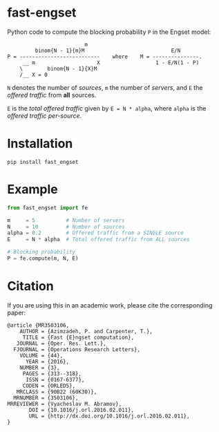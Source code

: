 fast-engset
===========

Python code to compute the blocking probability ```P``` in the Engset model:

```
                         m
         binom{N - 1}{m}M                            E/N
P = --------------------------    where    M = ---------------.
     __ m                    X                  1 - E/N(1 - P)
    \        binom{N - 1}{X}M
    /__ X = 0
```

```N``` denotes the number of *sources*, ```m``` the number of *servers*, and ```E``` the *offered traffic* from __all__ sources.

```E``` is the *total offered traffic* given by ```E = N * alpha```, where ```alpha``` is the *offered traffic per-source*.

Installation
=======
`pip install fast_engset`

Example
=======

```python
from fast_engset import fe

m     = 5          # Number of servers
N     = 10         # Number of sources
alpha = 0.2        # Offered traffic from a SINGLE source
E     = N * alpha  # Total offered traffic from ALL sources

# Blocking probability
P = fe.compute(m, N, E)
```

Citation
========

If you are using this in an academic work, please cite the corresponding paper:

```
@article {MR3503106,
    AUTHOR = {Azimzadeh, P. and Carpenter, T.},
     TITLE = {Fast {E}ngset computation},
   JOURNAL = {Oper. Res. Lett.},
  FJOURNAL = {Operations Research Letters},
    VOLUME = {44},
      YEAR = {2016},
    NUMBER = {3},
     PAGES = {313--318},
      ISSN = {0167-6377},
     CODEN = {ORLED5},
   MRCLASS = {90B22 (60K30)},
  MRNUMBER = {3503106},
MRREVIEWER = {Vyacheslav M. Abramov},
       DOI = {10.1016/j.orl.2016.02.011},
       URL = {http://dx.doi.org/10.1016/j.orl.2016.02.011},
}
```
